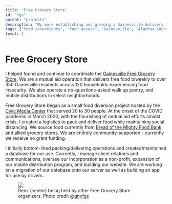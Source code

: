 ```yaml
---
title: "Free Grocery Store"
id: "fgs"
parent: "projects"
description: "My work establishing and growing a Gainesville delivery food pantry"
tags: ["food sovereignty", "food access", "Gainesville", "Alachua County", "nonprofit", "coordination", "mutual aid"]
level: 1
---
```


# Free Grocery Store

I helped found and continue to coordinate the [Gainesville Free Grocery Store](https://gnvfgs.org). We are a mutual aid operation that delivers free food biweekly to over 350 Gainesville residents across 120 households experiencing food insecurity. We also operate a no-questions-asked walk up pantry, and mobile distributions in select neighborhoods.

Free Grocery Store began as a small food diversion project hosted by the [Civic Media Center](https://civicmediacenter.org) that served 20 to 30 people. At the onset of the COVID pandemic in March 2020, with the flourishing of mutual aid efforts amidst crisis, I created a logistics to pack and deliver food while maintaining social distancing. We source food currently from [Bread of the Mighty Food Bank](https://breadofthemighty.org) and allied grocery stores. We are entirely community-supported - currently we receive no grant funding.

I initially bottom-lined packing/delivering operations and created/maintained a database for our use. Currently, I manage client relations and communications, oversee our incorporation as a non-profit, expansion of our mobile distribution program, and building our website. We are working on a migration of our database onto our server as well as building an app for use by drivers.

<figure class="narrow">
    <img src="media/renz-fgs.jpg alt="Renz held up by their co-organizers">
    <figcaption>
        Renz (center) being held by other Free Grocery Store organizers. Photo credit <a href="https://instagram.com/gnvfgs">@gnvfgs</a>
    </figcaption>
</figure>



